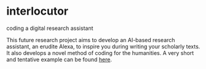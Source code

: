 # interlocutor
coding a digital research assistant

This future research project aims to develop an AI-based research assistant, an erudite Alexa, to inspire you during writing your scholarly texts. It also develops a novel method of coding for the humanities. A very short and tentative example can be found [here](https://github.com/nachsommer/sourcecodecriticism/blob/11b394787af883a4a6e8d83afeaa303888d8babf/JFramingFibonacci.java).
